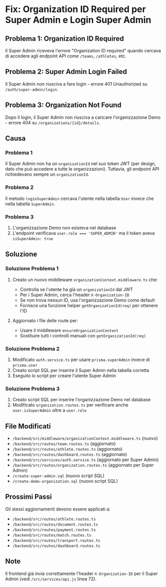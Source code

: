 # Fix: Organization ID Required per Super Admin e Login Super Admin

## Problema 1: Organization ID Required
Il Super Admin riceveva l'errore "Organization ID required" quando cercava di accedere agli endpoint API come `/teams`, `/athletes`, etc.

## Problema 2: Super Admin Login Failed
Il Super Admin non riusciva a fare login - errore 401 Unauthorized su `/auth/super-admin/login`.

## Problema 3: Organization Not Found
Dopo il login, il Super Admin non riusciva a caricare l'organizzazione Demo - errore 404 su `/organizations/{id}/details`.

## Causa
### Problema 1
Il Super Admin non ha un `organizationId` nel suo token JWT (per design, dato che può accedere a tutte le organizzazioni). Tuttavia, gli endpoint API richiedevano sempre un `organizationId`.

### Problema 2
Il metodo `loginSuperAdmin` cercava l'utente nella tabella `User` invece che nella tabella `SuperAdmin`.

### Problema 3
1. L'organizzazione Demo non esisteva nel database
2. L'endpoint verificava `user.role === 'SUPER_ADMIN'` ma il token aveva `isSuperAdmin: true`

## Soluzione
### Soluzione Problema 1
1. Creato un nuovo middleware `organizationContext.middleware.ts` che:
   - Controlla se l'utente ha già un `organizationId` dal JWT
   - Per i Super Admin, cerca l'header `X-Organization-ID`
   - Se non trova nessun ID, usa l'organizzazione Demo come default
   - Fornisce una funzione helper `getOrganizationId(req)` per ottenere l'ID

2. Aggiornato i file delle route per:
   - Usare il middleware `ensureOrganizationContext`
   - Sostituire tutti i controlli manuali con `getOrganizationId(req)`

### Soluzione Problema 2
1. Modificato `auth.service.ts` per usare `prisma.superAdmin` invece di `prisma.user`
2. Creato script SQL per inserire il Super Admin nella tabella corretta
3. Eseguito lo script per creare l'utente Super Admin

### Soluzione Problema 3
1. Creato script SQL per inserire l'organizzazione Demo nel database
2. Modificato `organization.routes.ts` per verificare anche `user.isSuperAdmin` oltre a `user.role`

## File Modificati
- `/backend/src/middleware/organizationContext.middleware.ts` (nuovo)
- `/backend/src/routes/team.routes.ts` (aggiornato)
- `/backend/src/routes/athlete.routes.ts` (aggiornato)
- `/backend/src/routes/dashboard.routes.ts` (aggiornato)
- `/backend/src/services/auth.service.ts` (aggiornato per Super Admin)
- `/backend/src/routes/organization.routes.ts` (aggiornato per Super Admin)
- `/create-super-admin.sql` (nuovo script SQL)
- `/create-demo-organization.sql` (nuovo script SQL)

## Prossimi Passi
Gli stessi aggiornamenti devono essere applicati a:
- `/backend/src/routes/athlete.routes.ts`
- `/backend/src/routes/document.routes.ts`
- `/backend/src/routes/payment.routes.ts`
- `/backend/src/routes/match.routes.ts`
- `/backend/src/routes/transport.routes.ts`
- `/backend/src/routes/dashboard.routes.ts`

## Note
Il frontend già invia correttamente l'header `X-Organization-ID` per il Super Admin (vedi `/src/services/api.js` linea 72).
